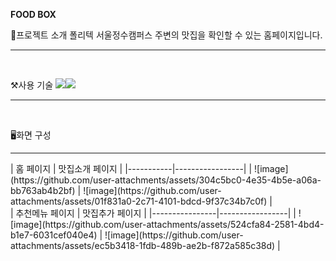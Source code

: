<b>FOOD BOX</b>
<br>

🍲프로젝트 소개
폴리텍 서울정수캠퍼스 주변의 맛집을 확인할 수 있는 홈페이지입니다.
<hr>
<br>

⚒️사용 기술
<img src="https://img.shields.io/badge/html5-E34F26?style=for-the-badge&logo=html5&logoColor=white"><img src="https://img.shields.io/badge/css-1572B6?style=for-the-badge&logo=css3&logoColor=white"> 
<hr>
<br>

🖥️화면 구성
<hr>
| 홈 페이지 | 맛집소개 페이지 |
|-----------|-----------------|
| ![image](https://github.com/user-attachments/assets/304c5bc0-4e35-4b5e-a06a-bb763ab4b2bf) | ![image](https://github.com/user-attachments/assets/01f831a0-2c71-4101-bdcd-9f37c34b7c0f) |
<br>
| 추천메뉴 페이지 | 맛집추가 페이지 |
|----------------|-----------------|
| ![image](https://github.com/user-attachments/assets/524cfa84-2581-4bd4-b1e7-6031cef040e4) | ![image](https://github.com/user-attachments/assets/ec5b3418-1fdb-489b-ae2b-f872a585c38d) |

<br>

